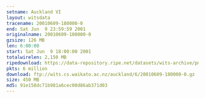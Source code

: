 ```yaml
---
setname: Auckland VI
layout: witsdata
tracename: 20010609-180000-0
end: Sat Jun  9 23:59:59 2001
originalname: 20010609-180000-0
gzsize: 126 MB
len: 6:00:00
start: Sat Jun  9 18:00:00 2001
totalwirelen: 2,150 MB
ripedownload: https://data-repository.ripe.net/datasets/wits-archive/pma/long/auck/6//20010609-180000-0.gz
pkts: 6 million
download: ftp://wits.cs.waikato.ac.nz/auckland/6/20010609-180000-0.gz
size: 450 MB
md5: 91e158dc71b981a6cec00d86ab371d03
---
```

